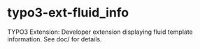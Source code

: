 typo3-ext-fluid_info
====================

TYPO3 Extension: Developer extension displaying fluid template information. See doc/ for details.

